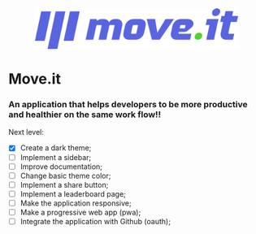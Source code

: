 
<div align="center">
<img width="400px" src="https://github.com/Dojak220/move.it/blob/master/public/logo-full.svg"/>
</div>

# Move.it

### An application that helps developers to be more productive and healthier on the same work flow!!

Next level:
- [x] Create a dark theme;
- [ ] Implement a sidebar;
- [ ] Improve documentation;
- [ ] Change basic theme color;
- [ ] Implement a share button;
- [ ] Implement a leaderboard page;
- [ ] Make the application responsive;
- [ ] Make a progressive web app (pwa);
- [ ] Integrate the application with Github (oauth);

